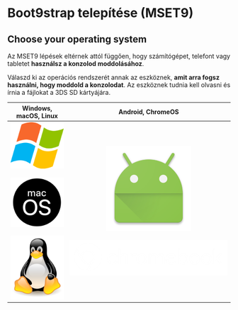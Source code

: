 # Boot9strap telepítése (MSET9)

## Choose your operating system

Az MSET9 lépések eltérnek attól függően, hogy számítógépet, telefont vagy tabletet **használsz a konzolod moddolásához**.

Válaszd ki az operációs rendszerét annak az eszköznek, **amit arra fogsz használni, hogy moddold a konzolodat**. Az eszköznek tudnia kell olvasni és írnia a fájlokat a 3DS SD kártyájára.

|                                                                                                      Windows, macOS, Linux                                                                                                     |                                                                            Android, ChromeOS                                                                           |
| :----------------------------------------------------------------------------------------------------------------------------------------------------------------------------------------------------------------------------: | :--------------------------------------------------------------------------------------------------------------------------------------------------------------------: |
| [![Windows](/images/windows.png)](installing-boot9strap-\(mset9-cli\)) <br><br> [![macOS](/images/macos.png)](installing-boot9strap-\(mset9-cli\)) <br><br> [![Linux](/images/linux.png)](installing-boot9strap-\(mset9-cli\)) | [![Android](/images/android.png)](installing-boot9strap-\(mset9-play-store\)) <br><br> [![chromeOS](/images/chromeos.png)](installing-boot9strap-\(mset9-play-store\)) |

